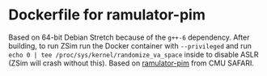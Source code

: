 # Dockerfile for ramulator-pim
Based on 64-bit Debian Stretch because of the `g++-6` dependency. After building, to run ZSim run the Docker container with `--privileged` and run `echo 0 | tee /proc/sys/kernel/randomize_va_space` inside to disable ASLR (ZSim will crash without this). Based on [ramulator-pim](https://github.com/CMU-SAFARI/ramulator-pim) from CMU SAFARI.
